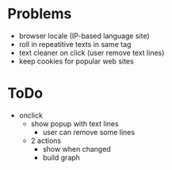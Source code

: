 # Problems

- browser locale (IP-based language site)
- roll in repeatitive texts in same tag
- text cleaner on click (user remove text lines)
- keep cookies for popular web sites

# ToDo

- onclick
	- show popup with text lines
		- user can remove some lines
	- 2 actions
		- show when changed
		- build graph